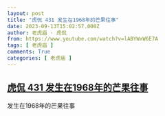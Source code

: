 ```yaml
---
layout: post
title: "虎侃 431 发生在1968年的芒果往事"
date: 2023-09-13T15:02:57.000Z
author: 老虎庙 · 虎侃
from: https://www.youtube.com/watch?v=lABYWxW6E7A
tags: [ 老虎庙 ]
comments: True
categories: [ 老虎庙 ]
---
```

<!--1694617377000-->
[虎侃 431 发生在1968年的芒果往事](https://www.youtube.com/watch?v=lABYWxW6E7A)
------

<div>
发生在1968年的芒果往事
</div>
